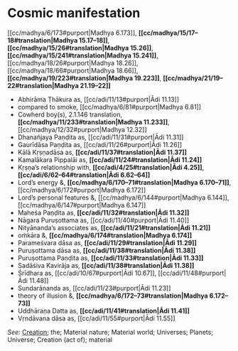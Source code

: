 # Cosmic manifestation

[[cc/madhya/6/173#purport|Madhya 6.173]], **[[cc/madhya/15/17–18#translation|Madhya 15.17–18]]**, **[[cc/madhya/15/26#translation|Madhya 15.26]]**, **[[cc/madhya/15/241#translation|Madhya 15.241]]**, [[cc/madhya/18/26#purport|Madhya 18.26]], [[cc/madhya/18/66#purport|Madhya 18.66]], **[[cc/madhya/19/223#translation|Madhya 19.223]]**, **[[cc/madhya/21/19–22#translation|Madhya 21.19–22]]**

* Abhirāma Ṭhākura as, [[cc/adi/11/13#purport|Ādi 11.13]]
* compared to smoke, [[cc/madhya/6/81#purport|Madhya 6.81]]
* Cowherd boy(s), 2.1.146 translation, **[[cc/madhya/11/233#translation|Madhya 11.233]]**, [[cc/madhya/12/32#purport|Madhya 12.32]]
* Dhanañjaya Paṇḍita as, [[cc/adi/11/31#purport|Ādi 11.31]]
* Gaurīdāsa Paṇḍita as, [[cc/adi/11/26#purport|Ādi 11.26]]
* Kālā Kṛṣṇadāsa as, **[[cc/adi/11/37#translation|Ādi 11.37]]**
* Kamalākara Pippalāi as, **[[cc/adi/11/24#translation|Ādi 11.24]]**
* Kṛṣṇa’s relationship with, **[[cc/adi/4/25#translation|Ādi 4.25]]**, **[[cc/adi/6/62–64#translation|Ādi 6.62–64]]**
* Lord’s energy &, **[[cc/madhya/6/170–71#translation|Madhya 6.170–71]]**, [[cc/madhya/6/172#purport|Madhya 6.172]]
* Lord’s personal features &, [[cc/madhya/6/144#purport|Madhya 6.144]], [[cc/madhya/6/147#purport|Madhya 6.147]]
* Maheśa Paṇḍita as, **[[cc/adi/11/32#translation|Ādi 11.32]]**
* Nāgara Puruṣottama as, [[cc/adi/11/40#purport|Ādi 11.40]]
* Nityānanda’s associates as, **[[cc/adi/11/21#translation|Ādi 11.21]]**
* oṁkāra &, **[[cc/madhya/6/174#translation|Madhya 6.174]]**
* Parameśvara dāsa as, **[[cc/adi/11/29#translation|Ādi 11.29]]**
* Puruṣottama dāsa as, **[[cc/adi/11/38#translation|Ādi 11.38]]**
* Puruṣottama Paṇḍita as, **[[cc/adi/11/33#translation|Ādi 11.33]]**
* Sadāśiva Kavirāja as, **[[cc/adi/11/38#translation|Ādi 11.38]]**
* Śrīdhara as, [[cc/adi/10/67#purport|Ādi 10.67]], [[cc/adi/11/48#purport|Ādi 11.48]]
* Sundarānanda as, [[cc/adi/11/23#purport|Ādi 11.23]]
* theory of illusion &, **[[cc/madhya/6/172–73#translation|Madhya 6.172–73]]**
* Uddhāraṇa Datta as, **[[cc/adi/11/41#translation|Ādi 11.41]]**
* Vṛndāvana dāsa as, [[cc/adi/11/55#purport|Ādi 11.55]]

*See:* [Creation](entries/creation.md); the; Material nature; Material world; Universes; Planets; Universe; Creation (act of); material
